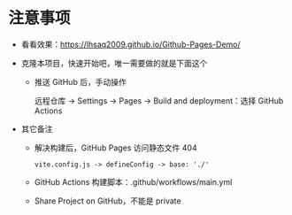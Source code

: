 # 注意事项

* 看看效果：https://lhsaq2009.github.io/Github-Pages-Demo/

* 克隆本项目，快速开始吧，唯一需要做的就是下面这个

  * 推送 GitHub 后，手动操作

    远程仓库 -> Settings -> Pages -> Build and deployment：选择 GitHub Actions

* 其它备注

  * 解决构建后，GitHub Pages 访问静态文件 404

      ```shell
      vite.config.js -> defineConfig -> base: './'
      ```

  * GitHub Actions 构建脚本：.github/workflows/main.yml

  * Share Project on GitHub，不能是 private

